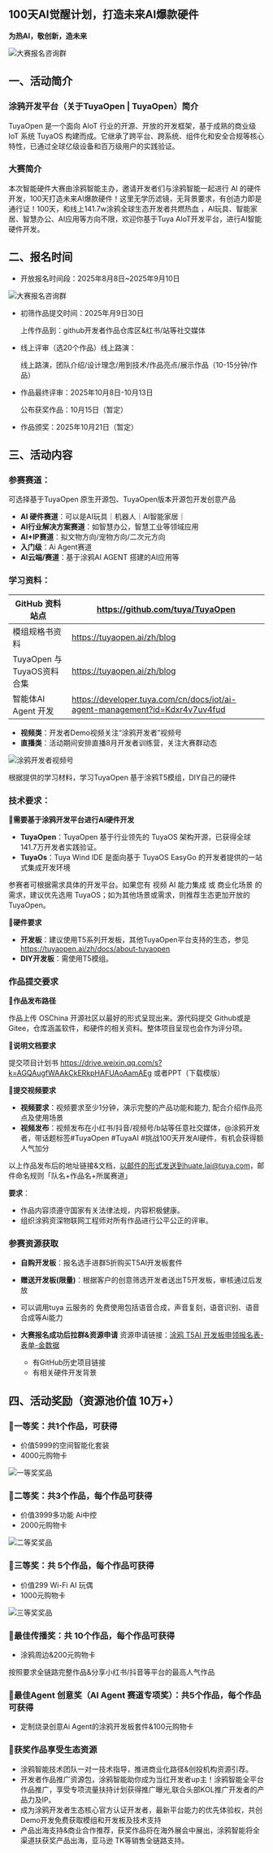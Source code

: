 ## 100天AI觉醒计划，打造未来AI爆款硬件

**为热AI，敬创新，造未来**

![大赛报名咨询群](https://images.tuyacn.com/rms-static/783e0680-71dc-11f0-9f57-5d628208d2a7-1754385217256.jpg?tyName=WechatIMG259.jpg)

## 一、活动简介 

### 涂鸦开发平台（关于TuyaOpen | TuyaOpen）简介 

TuyaOpen 是一个面向 AIoT 行业的开源、开放的开发框架，基于成熟的商业级 IoT 系统 TuyaOS 构建而成。它继承了跨平台、跨系统、组件化和安全合规等核心特性，已通过全球亿级设备和百万级用户的实践验证。  

### 大赛简介 

本次智能硬件大赛由涂鸦智能主办，邀请开发者们与涂鸦智能一起进行 AI 的硬件开发，100天打造未来AI爆款硬件！这里无学历滤镜，无背景要求，有创造力即是通行证！100天，和线上141.7w涂鸦全球生态开发者共燃热血 ，AI玩具、智能家居、智慧办公、AI应用等方向不限，欢迎你基于Tuya AIoT开发平台，进行AI智能硬件开发。

## 二、报名时间 

- 开放报名时间段：2025年8月8日~2025年9月10日

![大赛报名咨询群](https://images.tuyacn.com/rms-static/37198f30-6f89-11f0-9f57-5d628208d2a7-1754129557411.png?tyName=%E6%8A%A5%E5%90%8D%E5%92%A8%E8%AF%A2%E7%BE%A4.png)

- 初筛作品提交时间：2025年月9日30日

  上传作品到：github开发者作品仓库区&红书/站等社交媒体

- 线上评审（选20个作品）线上路演：

  线上路演，团队介绍/设计理念/用到技术/作品亮点/展示作品（10-15分钟/作品）

- 作品最终评审：2025年10月8日-10月13日

  公布获奖作品：10月15日（暂定）

- 作品颁奖：2025年10月21日（暂定）

## 三、活动内容 

### 参赛赛道：

可选择基于TuyaOpen 原生开源包、TuyaOpen版本开源包开发创意产品

- **AI 硬件赛道**：可以是AI玩具｜机器人｜AI智能家居｜
- **AI行业解决方案赛道**：如智慧办公，智慧工业等领域应用
- **AI+IP赛道**：拟文物方向/宠物方向/二次元方向
- **入门级**：Ai Agent赛道
- **AI云端/赛道**：基于涂鸦AI AGENT 搭建的AI应用等

### 学习资料：

| GitHub 资料站点 | https://github.com/tuya/TuyaOpen |
|----------------|----------------------------------|
| 模组规格书资料 | https://tuyaopen.ai/zh/blog |
| TuyaOpen 与 TuyaOS资料合集 | https://tuyaopen.ai/zh/blog | TuyaOpen |
| 智能体AI Agent 开发 | https://developer.tuya.com/cn/docs/iot/ai-agent-management?id=Kdxr4v7uv4fud |

- **视频类**：开发者Demo视频关注“涂鸦开发者”视频号
- **直播类**：活动期间安排直播8月开发者训练营，关注大赛群动态

![涂鸦开发者视频号](https://images.tuyacn.com/rms-static/b9d2fba0-6f89-11f0-9fb9-e1834df84344-1754129776730.jpeg?tyName=%E5%BC%80%E5%8F%91%E8%80%85%E5%85%AC%E4%BC%97%E5%8F%B7.jpeg)

根据提供的学习材料，学习TuyaOpen 基于涂鸦T5模组，DIY自己的硬件

### 技术要求：

**🌟需要基于涂鸦开发平台进行AI硬件开发**

- **TuyaOpen**：TuyaOpen 基于行业领先的 TuyaOS 架构开源，已获得全球141.7万开发者实践验证。
- **TuyaOs**：Tuya Wind IDE 是面向基于 TuyaOS EasyGo 的开发者提供的一站式集成开发环境

参赛者可根据需求具体的开发平台。如果您有 视频 AI 能力集成 或 商业化场景 的需求，建议优先选用 TuyaOS；如为其他场景或需求，则推荐生态更加开放的 TuyaOpen。

**🌟硬件要求**

- **开发板**：建议使用T5系列开发板，其他TuyaOpen平台支持的生态，参见
https://tuyaopen.ai/zh/docs/about-tuyaopen
- **DIY开发板**：需使用T5模组。 

### 作品提交要求

**🌟作品发布路径**

作品上传 OSChina 开源社区以最好的形式呈现出来。源代码提交 Github或是Gitee，仓库涵盖软件，和硬件的相关资料。整体项目呈现也会作为评分项。

**🌟说明文档要求**

提交项目计划书 https://drive.weixin.qq.com/s?k=AGQAugfWAAkCkERkpHAFUAoAamAEg 或者PPT（下载模版）

**🌟提交视频要求**

- **视频要求**：视频要求至少1分钟，演示完整的产品功能和能力, 配合介绍作品亮点及使用场景
- **视频发布**：视频发布在小红书/抖音/视频号/b站等任意社交媒体，@涂鸦开发者，带话题标签#TuyaOpen #TuyaAI #挑战100天开发AI硬件，有机会获得额人气加分


以上作品发布后的地址链接&文档，以邮件的形式发送到huate.lai@tuya.com，邮件命名规则「队名+作品名+所属赛道」

**要求**：
- 作品内容须遵守国家有关法律法规，内容积极健康。
- 组织涂鸦资深物联网工程师对所有作品进行公平公正的评审。

### 参赛资源获取 

- **自购开发板**：报名选手进群5折购买T5AI开发板套件
- **赠送开发板(限量)**：根据客户的创意筛选开发者送出T5开发板，审核通过后发放
- 可以调用tuya 云服务的 免费使用包括语音合成，声音复刻，语音识别、语音合成等Ai能力

- **大赛报名成功后拉群&资源申请**
  资源申请链接：[涂鸦 T5AI 开发板申领报名表-表单-金数据](https://jsj.top/f/YVnx0T)
  - 有GitHub历史项目链接
  - 有相关硬件开发背景

## 四、活动奖励（资源池价值 10万+） 

### 🎁一等奖：共1个作品，可获得 

- 价值5999的空间智能化套装
- 4000元购物卡

![一等奖奖品](https://images.tuyacn.com/rms-static/b9d4f770-6f89-11f0-9fb9-e1834df84344-1754129776743.png?tyName=%E5%A5%96%E5%93%811.png)

### 🎁二等奖：共3个作品，每个作品可获得 

- 价值3999多功能 Ai中控
- 2000元购物卡

![二等奖奖品](https://images.tuyacn.com/rms-static/b9d4a950-6f89-11f0-9fb9-e1834df84344-1754129776741.png?tyName=%E5%A5%96%E5%93%812.png)

### 🎁三等奖：共 5个作品，每个作品可获得

- 价值299 Wi-Fi AI 玩偶
- 1000元购物卡 

![三等奖奖品](https://images.tuyacn.com/rms-static/b9d65700-6f89-11f0-9f57-5d628208d2a7-1754129776752.png?tyName=%E5%A5%96%E5%93%813.png)

### 🎁最佳传播奖：共 10个作品，每个作品可获得 

- 涂鸦周边&200元购物卡

按照要求全链路完整作品&分享小红书/抖音等平台的最高人气作品

### 🎁最佳Agent 创意奖（AI Agent 赛道专项奖）：共5个作品，每个作品可获得

- 定制烧录创意Ai Agent的涂鸦开发板套件&100元购物卡

### 🎁获奖作品享受生态资源 

- 涂鸦智能技术团队一对一技术指导，推进商业化路径&创投机构资源引荐。
- 开发者作品推广资源包，涂鸦智能助你成为当红开发者up主！涂鸦智能全平台作品推广，享受专项流量扶持计划获得推广曝光,联合头部KOL推广开发者的产品力及IP。
- 成为涂鸦开发者生态核心官方认证开发者，最新平台能力的优先体验权，共创Demo开发免费获取模组和开发板及技术支持
- 产品出海支持&商业合作推荐，获奖作品将在海外展会中展出，涂鸦智能将全渠道扶获奖产品出海，亚马逊 TK等销售全链路支持。
